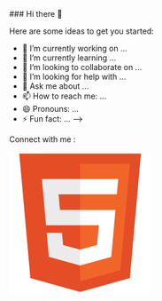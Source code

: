 <link rel="stylesheet" href="https://cdn.jsdelivr.net/gh/devicons/devicon@v2.15.1/devicon.min.css">
### Hi there 👋

Here are some ideas to get you started:

- 🔭 I’m currently working on ...
- 🌱 I’m currently learning ...
- 👯 I’m looking to collaborate on ...
- 🤔 I’m looking for help with ...
- 💬 Ask me about ...
- 📫 How to reach me: ...
- 😄 Pronouns: ...
- ⚡ Fun fact: ...
  -->

Connect with me :

![img_contact](./img/html5.svg)
